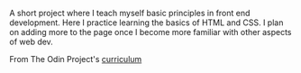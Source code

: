 A short project where I teach myself basic principles in front end development. Here I practice learning the basics of HTML and CSS. I plan on adding more to the page once I become more familiar with other aspects of web dev.

From The Odin Project's [curriculum](http://www.theodinproject.com/web-development-101/html-css)
